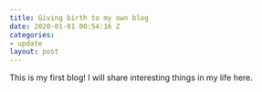```yaml
---
title: Giving birth to my own blog
date: 2020-01-01 00:54:16 Z
categories:
- update
layout: post
---
```


This is my first blog! I will share interesting things in my life here.
